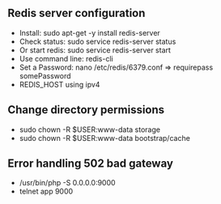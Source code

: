 ## Redis server configuration
- Install: sudo apt-get -y install redis-server
- Check status: sudo service redis-server status
- Or start redis: sudo service redis-server start
- Use command line: redis-cli
- Set a Password: nano /etc/redis/6379.conf => requirepass somePassword
- REDIS_HOST using ipv4

## Change directory permissions
- sudo chown -R $USER:www-data storage
- sudo chown -R $USER:www-data bootstrap/cache

## Error handling 502 bad gateway
- /usr/bin/php -S 0.0.0.0:9000
- telnet app 9000

